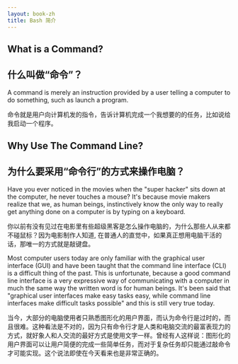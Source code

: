 ```yaml
---
layout: book-zh
title: Bash 简介
---
```


## What is a Command?

## 什么叫做“命令”？

A command is merely an instruction provided by a user telling a computer to do
something, such as launch a program. 

命令就是用户向计算机发的指令，告诉计算机完成一个我想要的的任务，比如说给我启动一个程序。

## Why Use The Command Line?

## 为什么要采用“命令行”的方式来操作电脑？

Have you ever noticed in the movies when the "super hacker" sits down at
the computer, he never touches a mouse? It's because movie makers realize that
we, as human beings, instinctively know the only way to really get anything
done on a computer is by typing on a keyboard.

你以前有没有见过在电影里有些超级黑客是怎么操作电脑的，为什么那些人从来都不碰鼠标？因为电影制作人知道, 在普通人的直觉中，如果真正想用电脑干活的话，那唯一的方式就是敲键盘。



Most computer users today are only familiar with the graphical user interface
(GUI) and have been taught that the command line interface (CLI) is a
difficult thing of the past. This is unfortunate, because a good command line
interface is a very expressive way of communicating with a computer in much
the same way the written word is for human beings. It's been said that
"graphical user interfaces make easy tasks easy, while command line interfaces
make difficult tasks possible" and this is still very true today.

当今，大部分的电脑使用者只熟悉图形化的用户界面，而认为命令行是过时的，而且很难。这种看法是不对的，因为只有命令行才是人类和电脑交流的最富表现力的方式，就好象人和人交流的最好方式是使用文字一样。曾经有人这样说：图形化的用户界面可以让用户简便的完成一些简单任务，而对于复杂任务却只能通过敲命令才可能实现。这个说法即使在今天看来也是非常正确的。
